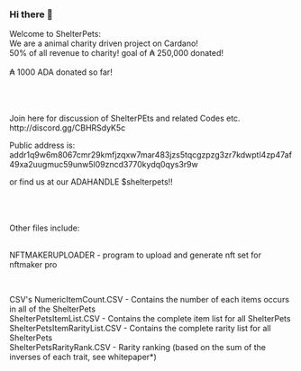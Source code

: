 ### Hi there 👋

Welcome to ShelterPets: <br />
We are a animal charity driven project on Cardano!  <br />
50% of all revenue to charity! goal of ₳ 250,000 donated!  <br />
 <br />
 ₳ 1000 ADA donated so far!
 <br />


 <br />
 <br />
 <br />
  Join here for discussion of ShelterPEts and related Codes etc. 
 <br />
 http://discord.gg/CBHRSdyK5c
 <br />
 
 Public address is: addr1q9w6m8067cmr29kmfjzqxw7mar483jzs5tqcgzpzg3zr7kdwptl4zp47af49xa2uugmuc59unw5l09zncd3770kydq0qys3r9w   <br />
 
 or find us at our ADAHANDLE $shelterpets!!  <br />
  <br />

  <br />
  <br />
  Other files include:  <br />
   <br />
   
   
   NFTMAKERUPLOADER - program to upload and generate nft set for nftmaker pro
   
   
   
   <br /> 
  
  CSV's
NumericItemCount.CSV - Contains the number of each items occurs in all of the ShelterPets  <br />
ShelterPetsItemList.CSV - Contains the complete item list for all ShelterPets  <br />
ShelterPetsItemRarityList.CSV - Contains the complete rarity list for all ShelterPets   <br />
ShelterPetsRarityRank.CSV - Rarity ranking (based on the sum of the inverses of each trait, see whitepaper*) <br />








<!--
**ShelterPetsCNFT/ShelterPetsCNFT** is a ✨ _special_ ✨ repository because its `README.md` (this file) appears on your GitHub profile.

Here are some ideas to get you started:

- 🔭 I’m currently working on ...
- 🌱 I’m currently learning ...
- 👯 I’m looking to collaborate on ...
- 🤔 I’m looking for help with ...
- 💬 Ask me about ...
- 📫 How to reach me: ...
- 😄 Pronouns: ...
- ⚡ Fun fact: ...
-->
